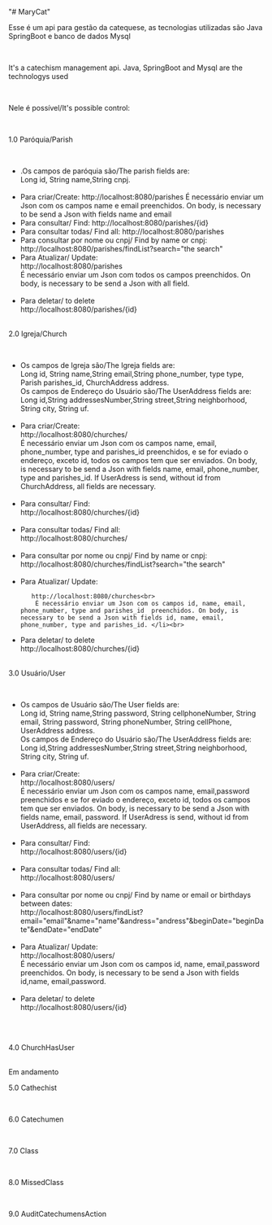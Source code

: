 "# MaryCat"
 
<p> Esse é um api para gestão da catequese, as tecnologias utilizadas são Java SpringBoot e banco de dados Mysql </p><br>
<p> It's a catechism management api. Java, SpringBoot and Mysql are the technologys used<p><br>

<p> Nele é possível/It's possible control:</p><br>

<p> 1.0 Paróquia/Parish </p><br>

 <ul>  <li>.Os campos de paróquia são/The parish fields are:<br>
      Long id, String name,String cnpj.</li><br>

   <li>Para criar/Create:      
      http://localhost:8080/parishes
      É necessário enviar um Json com os campos name e email preenchidos. On body, is necessary to be send a Json with fields name and email </li>

  <li> Para consultar/ Find:      
      http://localhost:8080/parishes/{id}</li>
  
 <li>   Para consultar todas/ Find all:
      http://localhost:8080/parishes

 <li> Para consultar por nome ou cnpj/ Find by name or cnpj:
      http://localhost:8080/parishes/findList?search="the search"</li>

  <li> Para Atualizar/ Update:<br>
       http://localhost:8080/parishes<br>
        É necessário enviar um Json com todos os campos preenchidos. On body, is necessary to be send a Json with all field.</li><br>

  <li> Para deletar/ to delete<br>
       http://localhost:8080/parishes/{id}</li><br>

</ul>

<p> 2.0 Igreja/Church </p><br>
 <ul>
  <li>Os campos de Igreja são/The Igreja fields are:<br>
     Long id, String name,String email,String phone_number, type type, Parish parishes_id, ChurchAddress address.<br>
   Os campos de  Endereço do Usuário são/The UserAddress fields are:<br>
      Long id,String addressesNumber,String street,String neighborhood, String city, String uf.</li><br>

  <li>Para criar/Create: <br>     
      http://localhost:8080/churches/<br>
      É necessário enviar um Json com os campos name, email, phone_number, type and parishes_id  preenchidos, e se for eviado o endereço, exceto id, todos os campos tem que ser enviados. On body, is necessary to be send a Json with fields name, email, phone_number, type and parishes_id.
                                                                                                                                                                                            If UserAdress is send, without id from ChurchAddress, all fields are necessary. </li><br>

  <li>Para consultar/ Find:  <br>    
     http://localhost:8080/churches/{id}</li><br>
  
  <li>Para consultar todas/ Find all:<br>
     http://localhost:8080/churches/</li><br>

<li> Para consultar por nome ou cnpj/ Find by name or cnpj:<br>
      http://localhost:8080/churches/findList?search="the search"</li><br>

 <li>Para Atualizar/ Update:<br>

       http://localhost:8080/churches<br>
        É necessário enviar um Json com os campos id, name, email, phone_number, type and parishes_id  preenchidos. On body, is necessary to be send a Json with fields id, name, email, phone_number, type and parishes_id. </li><br>

  <li> Para deletar/ to delete<br>
       http://localhost:8080/churches/{id}</li><br>
</ul>
<p> 3.0 Usuário/User </p><br>
 <ul>
  <li>Os campos de Usuário são/The User fields are:<br>
     Long id, String name,String password, String cellphoneNumber, String email, String password, String phoneNumber, String cellPhone, UserAddress address.<br>
   Os campos de  Endereço do Usuário são/The UserAddress fields are:<br>
     Long id,String addressesNumber,String street,String neighborhood, String city, String uf.</li><br>


  <li>Para criar/Create:<br>      
      http://localhost:8080/users/<br>
      É necessário enviar um Json com os campos name, email,password  preenchidos e se for eviado o endereço, exceto id, todos os campos tem que ser enviados. On body, is necessary to be send a Json with fields name, email, password. 
                                                                                                                                                                If UserAdress is send, without id from UserAddress, all fields are necessary.</li><br>
  <li>Para consultar/ Find:  <br>    
     http://localhost:8080/users/{id}</li><br>
  
 <li>  Para consultar todas/ Find all:<br>
     http://localhost:8080/users/</li><br>

<li> Para consultar por nome ou cnpj/ Find by name or email or birthdays between dates:<br>
      http://localhost:8080/users/findList?email="email"&name="name"&andress="andress"&beginDate="beginDate"&endDate="endDate"</li><br>

 <li>  Para Atualizar/ Update:<br>
       http://localhost:8080/users/<br>
       É necessário enviar um Json com os campos id, name, email,password  preenchidos. On body, is necessary to be send a Json with fields id,name, email,password.</li><br>

  <li>  Para deletar/ to delete<br>
       http://localhost:8080/users/{id}</li><br>
</ul><br>
<p> 4.0 ChurchHasUser </p><br>
Em andamento<br>


<p> 5.0 Cathechist </p><br>
<p> 6.0 Catechumen </p><br>
<p> 7.0 Class </p><br>
<p> 8.0 MissedClass  </p><br>
<p> 9.0 AuditCatechumensAction </p><br>


